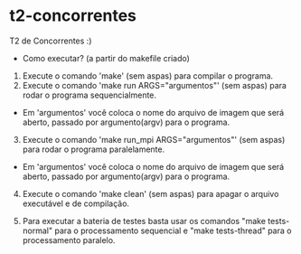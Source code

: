 # t2-concorrentes
T2 de Concorrentes :)

- Como executar? (a partir do makefile criado)

1. Execute o comando 'make' (sem aspas) para compilar o programa.
2. Execute o comando 'make run ARGS="argumentos"' (sem aspas) para rodar o programa sequencialmente.
  - Em 'argumentos' você coloca o nome do arquivo de imagem que será aberto, passado por argumento(argv) para o programa.
  
3. Execute o comando 'make run_mpi ARGS="argumentos"' (sem aspas) para rodar o programa paralelamente.
  - Em 'argumentos' você coloca o nome do arquivo de imagem que será aberto, passado por argumento(argv) para o programa.
  
4. Execute o comando 'make clean' (sem aspas) para apagar o arquivo executável e de compilação.
  
5. Para executar a bateria de testes basta usar os comandos "make tests-normal" para o processamento sequencial e "make tests-thread" para o processamento paralelo.